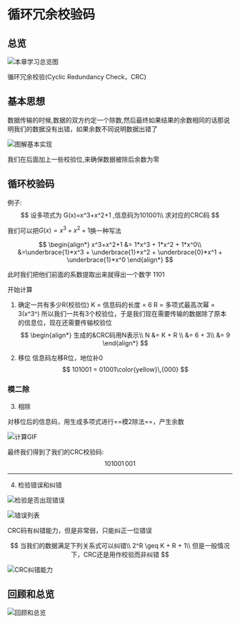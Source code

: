 # 循环冗余校验码

## 总览

![本章学习总览图](https://pic.imgdb.cn/item/624bb10b239250f7c5dbc94a.png)

循环冗余校验(Cyclic Redundancy Check，CRC)

## 基本思想

数据传输的时候,数据的双方约定一个除数,然后最终如果结果的余数相同的话那说明我们的数据没有出错，如果余数不同说明数据出错了

![图解基本实现](https://pic.imgdb.cn/item/624bb3e6239250f7c5e119a8.png)

我们在后面加上一些校验位,来确保数据被除后余数为零

## 循环校验码

例子:
$$
设多项式为 G(x)=x^3+x^2+1 ,信息码为101001\\
求对应的CRC码
$$

我们可以把$G(x)=x^3+x^2+1$换一种写法

$$
\begin{align*}
x^3+x^2+1 &= 1*x^3 + 1*x^2 + 1*x^0\\
&=\underbrace{1}*x^3 + \underbrace{1}*x^2 + \underbrace{0}*x^1 + \underbrace{1}*x^0
\end{align*}
$$

此时我们把他们前面的系数提取出来就得出一个数字 $1101$

开始计算

01. 确定一共有多少R(校验位)
K = 信息码的长度 = 6
R = 多项式最高次幂 = 3(x^3^)
所以我们一共有3个校验位，于是我们现在需要传输的数据除了原本的信息位，现在还需要传输校验位
$$
\begin{align*}
生成的&CRC码用N表示\\
N &= K + R \\
&= 6 + 3\\
&= 9
\end{align*}
$$

02. 移位
信息码左移R位，地位补0
$$
101001 = 01001\color{yellow}\,{000}
$$

### 模二除

03. 相除

对移位后的信息码，用生成多项式进行==模2除法==，产生余数

![计算GIF](https://pic.imgdb.cn/item/624bbd9d239250f7c5f4c2eb.gif)

最终我们得到了我们的CRC校验码:$$101001\,001$$

***

04. 检验错误和纠错

![检验是否出现错误](https://pic.imgdb.cn/item/624bc032239250f7c5f9e7be.png)

![错误列表](https://pic.imgdb.cn/item/624bc0c3239250f7c5faf700.png)

CRC码有纠错能力，但是非常弱，只能纠正一位错误

$$ 
当我们的数据满足下列关系式可以纠错\\
2^R \geq K + R + 1\\
但是一般情况下，CRC还是用作校验而非纠错
$$

![CRC纠错能力](https://pic.imgdb.cn/item/624bc219239250f7c5fd7fa5.png)

## 回顾和总览

![回顾和总览](https://pic.imgdb.cn/item/624bc2c1239250f7c5feb59f.png)